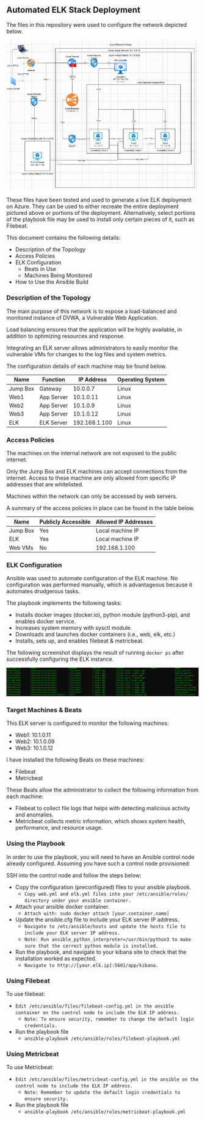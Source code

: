 ## Automated ELK Stack Deployment

The files in this repository were used to configure the network depicted below.

![Diagram](https://github.com/aele1401/Cloud-Security/blob/main/ELK/Diagrams/ELK_NET_Diagram.PNG)

These files have been tested and used to generate a live ELK deployment on Azure. They can be used to either recreate the entire deployment pictured above or portions of the deployment. Alternatively, select portions of the playbook file may be used to install only certain pieces of it, such as Filebeat.

This document contains the following details:
- Description of the Topology
- Access Policies
- ELK Configuration
  - Beats in Use
  - Machines Being Monitored
- How to Use the Ansible Build


### Description of the Topology

The main purpose of this network is to expose a load-balanced and monitored instance of DVWA, a Vulnerable Web Application.

Load balancing ensures that the application will be highly available, in addition to optimizing resources and response.

Integrating an ELK server allows administrators to easily monitor the vulnerable VMs for changes to the log files and system metrics.

The configuration details of each machine may be found below.

| Name     | Function     | IP Address     | Operating System |
|----------|--------------|----------------|------------------|
| Jump Box |Gateway       | 10.0.0.7       | Linux            |
| Web1     |App Server    | 10.1.0.11      | Linux            |
| Web2     |App Server    | 10.1.0.9       | Linux            |
| Web3     |App Server    | 10.1.0.12      | Linux            |
| ELK      |ELK Server    | 192.168.1.100  | Linux            |

### Access Policies

The machines on the internal network are not exposed to the public internet. 

Only the Jump Box and ELK machines can accept connections from the internet. Access to these machine are only allowed from specific IP addresses that are whitelisted.

Machines within the network can only be accessed by web servers.

A summary of the access policies in place can be found in the table below.

| Name     | Publicly Accessible | Allowed IP Addresses |
|----------|---------------------|----------------------|
| Jump Box | Yes                 | Local machine IP     |
| ELK      | Yes                 | Local machine IP     |
| Web VMs  | No                  | 192.168.1.100        |

### ELK Configuration

Ansible was used to automate configuration of the ELK machine. No configuration was performed manually, which is advantageous because it automates drudgerous tasks.

The playbook implements the following tasks:
- Installs docker images (docker.io), python module (python3-pip), and enables docker service.
- Increases system memory with sysctl module.
- Downloads and launches docker containers (i.e., web, elk, etc.)
- Installs, sets up, and enables filebeat & metricbeat.

The following screenshot displays the result of running `docker ps` after successfully configuring the ELK instance.

![Docker Diagram](https://github.com/aele1401/Cloud-Security/blob/main/ELK/Diagrams/dockerps.PNG)

### Target Machines & Beats
This ELK server is configured to monitor the following machines:
- Web1: 10.1.0.11
- Web2: 10.1.0.09
- Web3: 10.1.0.12

I have installed the following Beats on these machines:
- Filebeat
- Metricbeat

These Beats allow the administrator to collect the following information from each machine:
- Filebeat to collect file logs that helps with detecting malicious activity and anomalies.
- Metricbeat collects metric information, which shows system health, performance, and resource usage.

### Using the Playbook
In order to use the playbook, you will need to have an Ansible control node already configured. Assuming you have such a control node provisioned: 

SSH into the control node and follow the steps below:
- Copy the configuration (preconfigured) files to your ansible playbook.
	* `Copy web.yml and elk.yml files into your /etc/ansible/roles/ directory under your ansible container.`
- Attach your ansible docker container.
	* `Attach with: sudo docker attach [your.container.name]`
- Update the ansible.cfg file to include your ELK server IP address.
	* `Navigate to /etc/ansible/hosts and update the hosts file to include your ELK server IP address.`
	* `Note: Run ansible_python_interpreter=/usr/bin/python3 to make sure that the correct python module is installed.` 
- Run the playbook, and navigate to your kibana site to check that the installation worked as expected.
	* `Navigate to http://[your.elk.ip]:5601/app/kibana.`

### Using Filebeat
To use filebeat:
- `Edit /etc/ansible/files/filebeat-config.yml in the ansible container on the control node to include the ELK IP address.`
	* `Note: To ensure security, remember to change the default login credentials.`
- Run the playbook file
	* `ansible-playbook /etc/ansible/roles/filebeat-playbook.yml`

### Using Metricbeat

To use Metricbeat:
- `Edit /etc/ansible/files/metricbeat-config.yml in the ansible on the control node to include the ELK IP address.`
	* `Note: Remember to update the default login credentials to ensure security.`
- Run the playbook file
	* `ansible-playbook /etc/ansible/roles/metricbeat-playbook.yml`
